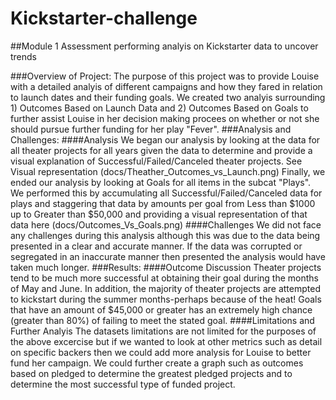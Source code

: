 # Kickstarter-challenge
##Module 1 Assessment performing analyis on Kickstarter data to uncover trends

###Overview of Project:
The purpose of this project was to provide Louise with a detailed analyis of different campaigns and how they fared in relation to launch dates and their funding goals. We created two analyis surrounding 1) Outcomes Based on Launch Data and 2) Outcomes Based on Goals to further assist Louise in her decision making procees on whether or not she should pursue further funding for her play "Fever".
###Analysis and Challenges:
####Analysis
We began our analysis by looking at the data for all theater projects for all years given the data to determine and provide a visual explanation of Successful/Failed/Canceled theater projects. See Visual representation (docs/Theather_Outcomes_vs_Launch.png)
Finally, we ended our analysis by looking at Goals for all items in the subcat "Plays". We performed this by accumulating all Successful/Failed/Canceled data for plays and staggering that data by amounts per goal from Less than $1000 up to Greater than $50,000 and providing a visual representation of that data here (docs/Outcomes_Vs_Goals.png)
####Challenges
We did not face any challenges during this analysis although this was due to the data being presented in a clear and accurate manner. If the data was corrupted or segregated in an inaccurate manner then presented the analysis would have taken much longer.
###Results:
####Outcome Discussion
Theater projects tend to be much more successful at obtaining their goal during the months of May and June. In addition, the majority of theater projects are attempted to kickstart during the summer months-perhaps because of the heat!
Goals that have an amount of $45,000 or greater has an extremely high chance (greater than 80%) of failing to meet the stated goal.
####Limitations and Further Analyis
The datasets limitations are not limited for the purposes of the above excercise but if we wanted to look at other metrics such as detail on specific backers then we could add more analysis for Louise to better fund her campaign.
We could further create a graph such as outcomes based on pledged to determine the greatest pledged projects and to determine the most successful type of funded project.
